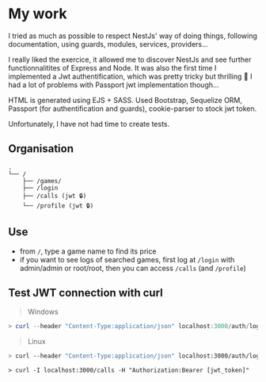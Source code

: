 # My work

I tried as much as possible to respect NestJs' way of doing things, following documentation, using guards, modules, services, providers...

I really liked the exercice, it allowed me to discover NestJs and see further functionnalitites of Express and Node. It was also the first time I implemented a Jwt authentification, which was pretty tricky but thrilling 🙂
I had a lot of problems with Passport jwt implementation though...

HTML is generated using EJS + SASS.
Used Bootstrap, Sequelize ORM, Passport (for authentification and guards), cookie-parser to stock jwt token.

Unfortunately, I have not had time to create tests.

## Organisation
```
.
└── /
    ├── /games/
    ├── /login
    ├── /calls (jwt 🔒)
    └── /profile (jwt 🔒)
```

## Use
- from `/`, type a game name to find its price
- if you want to see logs of searched games, first log at `/login` with admin/admin or root/root, then you can access `/calls` (and `/profile`)

## Test JWT connection with curl

> Windows
```powershell
> curl --header "Content-Type:application/json" localhost:3000/auth/login --request POST --data "{\"username\":\"root\", \"password\":\"root\"}"
```
> Linux
```bash
> curl --header "Content-Type:application/json" localhost:3000/auth/login --request POST --data '{"username":"root", "password":"root"}'
```

```
> curl -I localhost:3000/calls -H "Authorization:Bearer [jwt_token]"
```